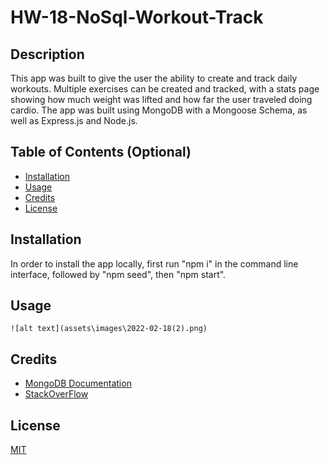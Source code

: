# HW-18-NoSql-Workout-Track

## Description

This app was built to give the user the ability to create and track daily workouts. Multiple exercises can be created and tracked, with a stats page showing how much weight was lifted and how far the user traveled doing cardio. The app was built using MongoDB with a Mongoose Schema, as well as Express.js and Node.js.

## Table of Contents (Optional)

- [Installation](#installation)
- [Usage](#usage)
- [Credits](#credits)
- [License](#license)

## Installation

In order to install the app locally, first run "npm i" in the command line interface, followed by "npm seed", then "npm start". 

## Usage

    ![alt text](assets\images\2022-02-18(2).png)
  

## Credits

- [MongoDB Documentation](https://docs.mongodb.com/manual/reference/operator/aggregation/addFields/)
- [StackOverFlow](https://stackoverflow.com/)

## License
[MIT](https://choosealicense.com/licenses/mit/)


